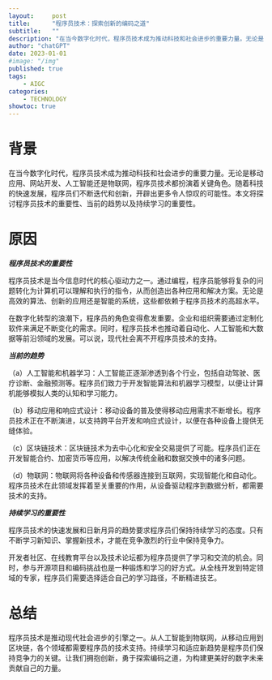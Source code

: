 ```yaml
---
layout:     post
title:      "程序员技术：探索创新的编码之道"
subtitle:   ""
description: "在当今数字化时代，程序员技术成为推动科技和社会进步的重要力量。无论是移动应用、网站开发、人工智能还是物联网，程序员技术都扮演着关键角色。随着科技的快速发展，程序员们不断迭代和创新，开辟出更多令人惊叹的可能性。本文将探讨程序员技术的重要性、当前的趋势以及持续学习的重要性。"
author: "chatGPT"
date: 2023-01-01
#image: "/img"
published: true
tags:
    - AIGC
categories:
    - TECHNOLOGY
showtoc: true
---
```


# 背景

在当今数字化时代，程序员技术成为推动科技和社会进步的重要力量。无论是移动应用、网站开发、人工智能还是物联网，程序员技术都扮演着关键角色。随着科技的快速发展，程序员们不断迭代和创新，开辟出更多令人惊叹的可能性。本文将探讨程序员技术的重要性、当前的趋势以及持续学习的重要性。

# 原因

***程序员技术的重要性***

程序员技术是当今信息时代的核心驱动力之一。通过编程，程序员能够将复杂的问题转化为计算机可以理解和执行的指令，从而创造出各种应用和解决方案。无论是高效的算法、创新的应用还是智能的系统，这些都依赖于程序员技术的高超水平。

在数字化转型的浪潮下，程序员的角色变得愈发重要。企业和组织需要通过定制化软件来满足不断变化的需求。同时，程序员技术也推动着自动化、人工智能和大数据等前沿领域的发展。可以说，现代社会离不开程序员技术的支持。

***当前的趋势***

（a）人工智能和机器学习：人工智能正逐渐渗透到各个行业，包括自动驾驶、医疗诊断、金融预测等。程序员们致力于开发智能算法和机器学习模型，以便让计算机能够模拟人类的认知和学习能力。

（b）移动应用和响应式设计：移动设备的普及使得移动应用需求不断增长。程序员技术正在不断演进，以支持跨平台开发和响应式设计，以便在各种设备上提供无缝体验。

（c）区块链技术：区块链技术为去中心化和安全交易提供了可能。程序员们正在开发智能合约、加密货币等应用，以解决传统金融和数据交换中的诸多问题。

（d）物联网：物联网将各种设备和传感器连接到互联网，实现智能化和自动化。程序员技术在此领域发挥着至关重要的作用，从设备驱动程序到数据分析，都需要技术的支持。

***持续学习的重要性***

程序员技术的快速发展和日新月异的趋势要求程序员们保持持续学习的态度。只有不断学习新知识、掌握新技术，才能在竞争激烈的行业中保持竞争力。

开发者社区、在线教育平台以及技术论坛都为程序员提供了学习和交流的机会。同时，参与开源项目和编码挑战也是一种锻炼和学习的好方式。从全栈开发到特定领域的专家，程序员们需要选择适合自己的学习路径，不断精进技艺。

# 总结

程序员技术是推动现代社会进步的引擎之一。从人工智能到物联网，从移动应用到区块链，各个领域都需要程序员的技术支持。持续学习和适应新趋势是程序员们保持竞争力的关键。让我们拥抱创新，勇于探索编码之道，为构建更美好的数字未来贡献自己的力量。